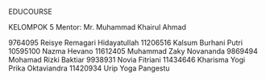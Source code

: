 EDUCOURSE

KELOMPOK 5 Mentor: Mr. Muhammad Khairul Ahmad

9764095 Reisye Remagari Hidayatullah
⁠11206516 Kalsum Burhani Putri
⁠10595100 Nazma Hevano
11612405 Muhammad Zaky Novananda
9869494 Mohamad Rizki Baktiar
9938931 Novia Fitriani
11434646 Kharisma Yogi Prika Oktaviandra
11420934 Urip Yoga Pangestu
